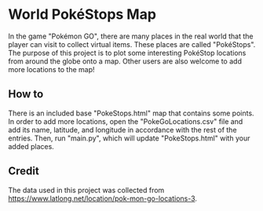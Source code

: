 # World PokéStops Map
In the game "Pokémon GO", there are many places in the real world that the player can visit to collect virtual items. These places are called "PokéStops". The purpose of this project is to plot some interesting PokéStop locations from around the globe onto a map. Other users are also welcome to add more locations to the map!

## How to
There is an included base "PokeStops.html" map that contains some points. In order to add more locations, open the "PokeGoLocations.csv" file and add its name, latitude, and longitude in accordance with the rest of the entries. Then, run "main.py", which will update "PokeStops.html" with your added places.

## Credit
The data used in this project was collected from https://www.latlong.net/location/pok-mon-go-locations-3.
